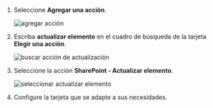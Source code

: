 1. Seleccione **Agregar una acción**.
   
    ![agregar acción](includes/media/modern-approvals/add-update-item-action.png)
2. Escriba **actualizar elemento** en el cuadro de búsqueda de la tarjeta **Elegir una acción**.
   
    ![buscar acción de actualización](includes/media/modern-approvals/search-update-item-rejected.png)
3. Seleccione la acción **SharePoint - Actualizar elemento**.
   
    ![seleccionar actualizar elemento](includes/media/modern-approvals/select-update-item-no.png)
4. Configure la tarjeta que se adapte a sus necesidades.

